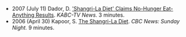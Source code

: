 - 2007 (July 11) Dador, D. ['Shangri-La Diet' Claims No-Hunger Eat-Anything Results](http://abclocal.go.com/kabc/story?section=health&id=5473710). *KABC-TV News.* 3 minutes.
- 2006 (April 30) Kapoor, S. [The Shangri-La Diet](http://www.youtube.com/watch?v=hR33LNwgGIc). *CBC News: Sunday Night.* 9 minutes.
